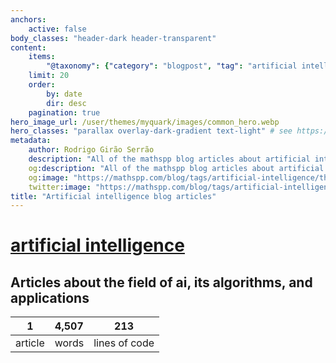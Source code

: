 ```yaml
---
anchors:
    active: false
body_classes: "header-dark header-transparent"
content:
    items:
        "@taxonomy": {"category": "blogpost", "tag": "artificial intelligence"}
    limit: 20
    order:
        by: date
        dir: desc
    pagination: true
hero_image_url: /user/themes/myquark/images/common_hero.webp
hero_classes: "parallax overlay-dark-gradient text-light" # see https://demo.getgrav.org/blog-skeleton/blog/hero-classes
metadata:
    author: Rodrigo Girão Serrão
    description: "All of the mathspp blog articles about artificial intelligence."
    og:description: "All of the mathspp blog articles about artificial intelligence."
    og:image: "https://mathspp.com/blog/tags/artificial-intelligence/thumbnail.webp"
    twitter:image: "https://mathspp.com/blog/tags/artificial-intelligence/thumbnail.webp"
title: "Artificial intelligence blog articles"
---
```


# <a href="/blog/tags/artificial intelligence" class="label label-primary tag-title">artificial intelligence</a>


## Articles about the field of ai, its algorithms, and applications



<table class="stats-table">
    <thead>
        <tr>
            <th style="text-align: center;">1</th>
            <th style="text-align: center;">4,507</th>
            <th style="text-align: center;">213</th>
        </tr>
    </thead>
    <tbody>
        <tr>
            <td style="text-align: center;">article</td>
            <td style="text-align: center;">words</td>
            <td style="text-align: center;">lines of code</td>
        </tr>
    </tbody>
</table>